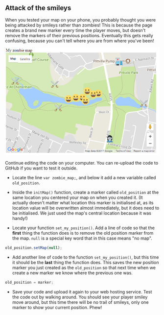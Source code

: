 ## Attack of the smileys

When you tested your map on your phone, you probably thought you were being attacked by smileys rather than zombies! This is because the page creates a brand new marker every time the player moves, but doesn't remove the markers of their previous positions. Eventually this gets really confusing, because you can't tell where you are from where you've been!

![Attack of the smileys](images/attack-smileys.png)

Continue editing the code on your computer. You can re-upload the code to GitHub if you want to test it outside.

+ Locate the line `var zombie_map;`, and below it add a new variable called `old_position`.

+ Inside the `initMap()` function, create a marker called `old_position` at the same location you centered your map on when you created it. (It actually doesn't matter what location this marker is initialised at, as its location value will be overwritten almost immediately, but it does need to be initialised. We just used the map's central location because it was handy!)

+ Locate your function `set_my_position()`. Add a line of code so that the **first** thing the function does is to remove the old position marker from the map. `null` is a special key word that in this case means "no map".

```JavaScript
old_position.setMap(null);
```

+ Add another line of code to the function `set_my_position()`, but this time it should be the **last** thing the function does. This saves the new position marker you just created as the `old_position` so that next time when we create a new marker we know where the previous one was.

```JavaScript
old_position = marker;
```

+ Save your code and upload it again to your web hosting service. Test the code out by walking around. You should see your player smiley move around, but this time there will be no trail of smileys, only one marker to show your current position. Phew!